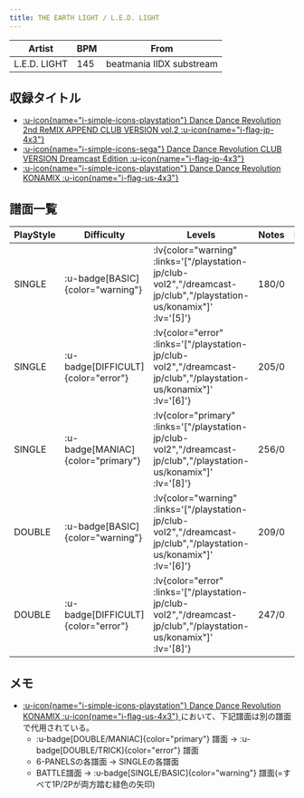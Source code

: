 ```yaml
---
title: THE EARTH LIGHT / L.E.D. LIGHT
---
```


|Artist|BPM|From|
|------|---|----|
|L.E.D. LIGHT|145|beatmania IIDX substream|

## 収録タイトル

- [ :u-icon{name="i-simple-icons-playstation"} Dance Dance Revolution 2nd ReMIX APPEND CLUB VERSION vol.2 :u-icon{name="i-flag-jp-4x3"} ](/playstation-jp/club-vol2)
- [ :u-icon{name="i-simple-icons-sega"} Dance Dance Revolution CLUB VERSION Dreamcast Edition :u-icon{name="i-flag-jp-4x3"} ](/dreamcast-jp/club)
- [ :u-icon{name="i-simple-icons-playstation"} Dance Dance Revolution KONAMIX :u-icon{name="i-flag-us-4x3"} ](/playstation-us/konamix)

## 譜面一覧

|PlayStyle|Difficulty|Levels|Notes|Movie|
|---------|----------|------|-----|-----|
|SINGLE| :u-badge[BASIC]{color="warning"} | :lv{color="warning" :links='["/playstation-jp/club-vol2","/dreamcast-jp/club","/playstation-us/konamix"]' :lv='[5]'} |180/0||
|SINGLE| :u-badge[DIFFICULT]{color="error"} | :lv{color="error" :links='["/playstation-jp/club-vol2","/dreamcast-jp/club","/playstation-us/konamix"]' :lv='[6]'} |205/0||
|SINGLE| :u-badge[MANIAC]{color="primary"} | :lv{color="primary" :links='["/playstation-jp/club-vol2","/dreamcast-jp/club","/playstation-us/konamix"]' :lv='[8]'} |256/0||
|DOUBLE| :u-badge[BASIC]{color="warning"} | :lv{color="warning" :links='["/playstation-jp/club-vol2","/dreamcast-jp/club","/playstation-us/konamix"]' :lv='[6]'} |209/0||
|DOUBLE| :u-badge[DIFFICULT]{color="error"} | :lv{color="error" :links='["/playstation-jp/club-vol2","/dreamcast-jp/club","/playstation-us/konamix"]' :lv='[8]'} |247/0||

## メモ

- [ :u-icon{name="i-simple-icons-playstation"} Dance Dance Revolution KONAMIX :u-icon{name="i-flag-us-4x3"} ](/playstation-us/konamix)において、下記譜面は別の譜面で代用されている。
  - :u-badge[DOUBLE/MANIAC]{color="primary"} 譜面 →  :u-badge[DOUBLE/TRICK]{color="error"} 譜面
  - 6-PANELSの各譜面 → SINGLEの各譜面
  - BATTLE譜面 → :u-badge[SINGLE/BASIC]{color="warning"} 譜面(=すべて1P/2Pが両方踏む緑色の矢印)
